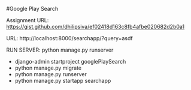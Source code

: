 #Google Play Search

Assignment URL: https://gist.github.com/dhilipsiva/ef02418d163c8fb4afbe020682d2b0a1

URL: http://localhost:8000/searchapp/?query=asdf

RUN SERVER: python manage.py runserver

- django-admin startproject googlePlaySearch
- python manage.py migrate
- python manage.py runserver
- python manage.py startapp searchapp
